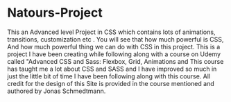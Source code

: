 # Natours-Project
This an Advanced level Project in CSS which contains lots of animations, transitions, customization etc . You will see that how much powerful is CSS, And how much powerful thing we can do with CSS in this project. This is a project I have been creating while following along with a course on Udemy called "Advanced CSS and Sass: Flexbox, Grid, Animations and This course has taught me a lot about CSS and SASS and I have improved so much in just the little bit of time I have been following along with this course. All credit for the design of this Site is provided in the course mentioned and authored by Jonas Schmedtmann.
